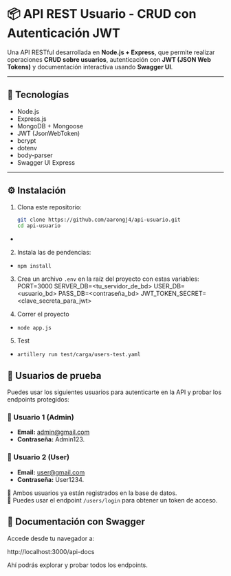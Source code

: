 
# 📦 API REST Usuario - CRUD con Autenticación JWT

Una API RESTful desarrollada en **Node.js + Express**, que permite realizar operaciones **CRUD sobre usuarios**, autenticación con **JWT (JSON Web Tokens)** y documentación interactiva usando **Swagger UI**.

---

## 🚀 Tecnologías

- Node.js
- Express.js
- MongoDB + Mongoose
- JWT (JsonWebToken)
- bcrypt
- dotenv
- body-parser
- Swagger UI Express

---

## ⚙️ Instalación

1. Clona este repositorio:
   ```bash
   git clone https://github.com/aarongj4/api-usuario.git
   cd api-usuario
- 
2. Instala las de pendencias:
-     npm install



3. Crea un archivo `.env` en la raíz del proyecto con estas variables:
PORT=3000 SERVER_DB=<tu_servidor_de_bd> USER_DB=<usuario_bd> PASS_DB=<contraseña_bd> JWT_TOKEN_SECRET=<clave_secreta_para_jwt>


4. Correr el proyecto
-     node app.js
5. Test
-     artillery run test/carga/users-test.yaml

## 🔐 Usuarios de prueba

Puedes usar los siguientes usuarios para autenticarte en la API y probar los endpoints protegidos:

### 👤 Usuario 1 (Admin)
- **Email:** admin@gmail.com  
- **Contraseña:** Admin123.

### 👤 Usuario 2 (User)
- **Email:** user@gmail.com  
- **Contraseña:** User1234.

🔸 Ambos usuarios ya están registrados en la base de datos.  
🔸 Puedes usar el endpoint `/users/login` para obtener un token de acceso.

## 📘 Documentación con Swagger

Accede desde tu navegador a:

http://localhost:3000/api-docs


Ahí podrás explorar y probar todos los endpoints.
